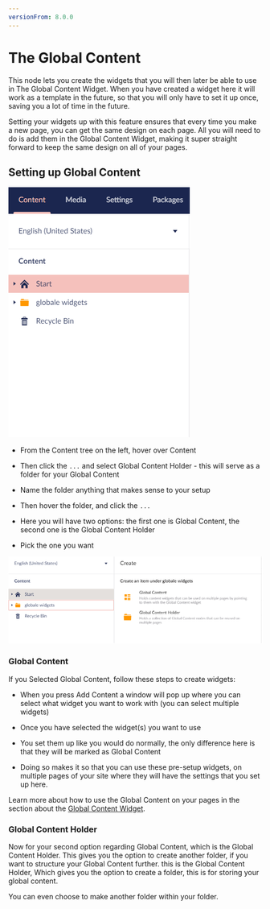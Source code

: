 ```yaml
---
versionFrom: 8.0.0
---
```


# The Global Content
		

This node lets you create the widgets that you will then later be able to use in The Global Content Widget.
When you have created a widget here it will work as a template in the future, so that you will only have to set it up once, saving you a lot of time in the future. 
		

Setting your widgets up with this feature ensures that every time you make a new page, you can get the same design on each page.
All you will need to do is add them in the Global Content Widget, making it super straight forward to keep the same design on all of your pages.
		

## Setting up Global Content
![movePage.jpg](images/Globale-Widget.png) 
		

- From the Content tree on the left, hover over Content 
		

- Then click the `...` and select Global Content Holder - this will serve as a folder for your Global Content
		

- Name the folder anything that makes sense to your setup
		

- Then hover the folder, and click the `...`
		

- Here you will have two options: the first one is Global Content, the second one is the Global Content Holder
		

- Pick the one you want

![movePage.jpg](images/Globale-options.png)

		

### Global Content

If you Selected Global Content, follow these steps to create widgets:


- When you press Add Content a window will pop up where you can select what widget you want to work with (you can select multiple widgets)

- Once you have selected the widget(s) you want to use
- You set them up like you would do normally, the only difference here is that they will be marked as Global Content
- Doing so makes it so that you can use these pre-setup widgets, on multiple pages of your site where they will have the settings that you set up here.
		
Learn more about how to use the Global Content on your pages in the section about the [Global Content Widget](../../Widgets/index.md#the-global-content-widget).
		

### Global Content Holder
		

Now for your second option regarding Global Content, which is the Global Content Holder. This gives you the option to create another folder, if you want to structure your Global Content further.
this is the Global Content Holder, Which gives you the option to create a folder, this is for storing your global content.
		

You can even choose to make another folder within your folder.
		
